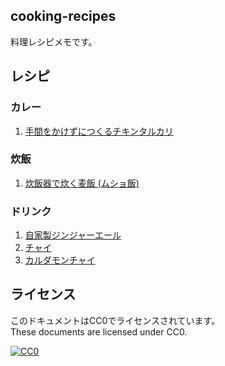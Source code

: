 cooking-recipes
--

料理レシピメモです。

レシピ
--

### カレー

1. [手間をかけずにつくるチキンタルカリ](手間をかけずにつくるチキンタルカリ.md)

### 炊飯

1. [炊飯器で炊く麦飯 (ムショ飯)](炊飯器で炊く麦飯%20(ムショ飯).md)

### ドリンク

1. [自家製ジンジャーエール](自家製ジンジャーエール.md)
1. [チャイ](チャイ.md)
1. [カルダモンチャイ](カルダモンチャイ.md)

ライセンス
--

このドキュメントはCC0でライセンスされています。  
These documents are licensed under CC0.

[![CC0](http://i.creativecommons.org/p/zero/1.0/88x31.png "CC0")](http://creativecommons.org/publicdomain/zero/1.0/deed.ja)
